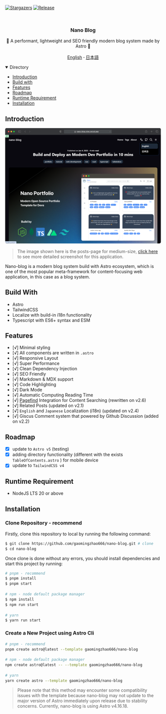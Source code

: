 [![Stargazers][stars-shield]][stars-url]
[![Release][release-shield]][release-url]

<br />
<div align="center">
  <h3 align="center">Nano Blog</h3>

  <p align="center">
    📕 A performant, lightweight and SEO friendly modern blog system made by Astro 📕
    <br />
    <br />
    <a href="https://github.com/gaomingzhao666/nano-blog/blob/master/README.md">English</a>
      <strong> · </strong>
    <a href="https://github.com/gaomingzhao666/nano-blog/blob/master/README-JA.md">日本語</a>
  </p>
</div>

<details open>
  <summary>Directory</summary>
  <ul>
    <li><a href="#introduction">Introduction</a> </li>
    <li><a href="#build-with">Build with</a></li>
    <li><a href="#features">Features</a></li>
    <li><a href="#roadmap">Roadmap</a></li>
    <li><a href="#runtime-requirement">Runtime Requirement</a></li>
    <li><a href="#installation">Installation</a></li>
  </ul>
</details>

## Introduction

<p align="center">
    <img src="/public/screenshot/post-dark.svg">
</p>

> The image shown here is the posts-page for medium-size, [click here](https://github.com/gaomingzhao666/nano-blog/tree/main/public/screenshot) to see more detailed screenshot for this application.

Nano-blog is a modern blog system build with Astro ecosystem, which is one of the most popular meta-framework for content-focusing web application, in this case as a blog system.

## Build With

- Astro
- TailwindCSS
- Localize with build-in i18n functionality
- Typescript with ES6+ syntax and ESM

## Features

- [√] Minimal styling
- [√] All components are written in `.astro`
- [√] Responsive Layout
- [√] Super Performance
- [√] Clean Dependency Injection
- [√] SEO Friendly
- [√] Markdown & MDX support
- [√] Code Highlighting
- [√] Dark Mode
- [√] Automatic Computing Reading Time
- [√] [Pagefind](https://pagefind.app/) Integration for Content Searching (rewritten on v2.6)
- [√] Related Posts (updated on v2.1)
- [√] `English` and `Japanese` Localization (i18n) (updated on v2.4)
- [√] Giscus Comment system that powered by Github Discussion (added on v2.2)

## Roadmap

- [x] update to `Astro v5` (testing)
- [x] adding directory functionality (different with the exists `TableOfContents.astro` ) for mobile device
- [x] update to `TailwindCSS v4`

## Runtime Requirement

- NodeJS LTS 20 or above

## Installation

### Clone Repository - recommend

Firstly, clone this repository to local by running the following command:

```sh
$ git clone https://github.com/gaomingzhao666/nano-blog.git # clone
$ cd nano-blog
```

Once clone is done without any errors, you should install dependencies and start this project by running:

```sh
# pnpm - recommend
$ pnpm install
$ pnpm start

# npm - node default package manager
$ npm install
$ npm run start

# yarn
$ yarn run start
```

### Create a New Project using Astro Cli

```sh
# pnpm - recommend
pnpm create astro@latest --template gaomingzhao666/nano-blog

# npm - node default package manager
npm create astro@latest -- --template gaomingzhao666/nano-blog

# yarn
yarn create astro --template gaomingzhao666/nano-blog
```

> Please note that this method may encounter some compatibility issues with the template because nano-blog may not update to the major version of Astro immediately upon release due to stability concerns. Currently, nano-blog is using Astro v4.16.18.

[stars-shield]: https://img.shields.io/github/stars/gaomingzhao666/nano-blog?style=for-the-badge
[stars-url]: https://github.com/gaomingzhao666/nano-blog/stargazers
[release-shield]: https://img.shields.io/github/v/release/gaomingzhao666/nano-blog?style=for-the-badge
[release-url]: https://github.com/gaomingzhao666/nano-blog/releases
